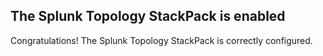 ## The Splunk Topology StackPack is enabled

Congratulations! The Splunk Topology StackPack is correctly configured.

